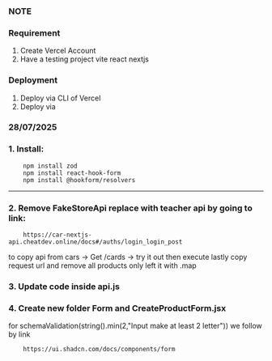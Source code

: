 ### NOTE

### Requirement
1. Create Vercel Account 
2. Have a testing project
    vite
    react
    nextjs


### Deployment
1. Deploy via CLI of Vercel
2. Deploy via

### 28/07/2025
### 1. Install: 
```
    npm install zod
    npm install react-hook-form
    npm install @hookform/resolvers
```
*** 
### 2. Remove FakeStoreApi replace with teacher api by going to link: 
``` 
    https://car-nextjs-api.cheatdev.online/docs#/auths/login_login_post
```
to copy api from cars -> Get /cards -> try it out then execute
lastly copy request url and remove all products only left it with .map

### 3. Update code inside api.js
### 4. Create new folder Form and CreateProductForm.jsx
for schemaValidation(string().min(2,"Input make at least 2 letter")) we follow by link
```
    https://ui.shadcn.com/docs/components/form
```

